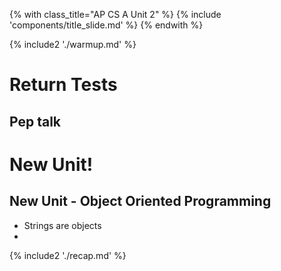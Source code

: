 {% with class_title="AP CS A Unit 2" %}
{% include 'components/title_slide.md' %}
{% endwith %}

{% include2 './warmup.md' %}


# Return Tests

## Pep talk



# New Unit!

## New Unit - Object Oriented Programming
* Strings are objects
* 











{% include2 './recap.md' %}

